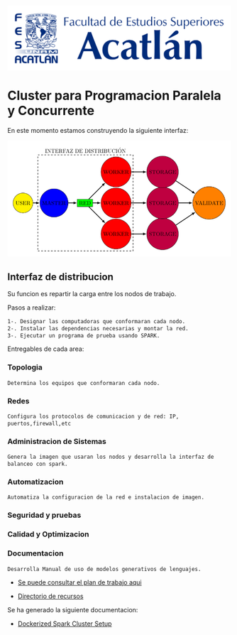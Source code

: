 
<div style="display: flex; align-items:center;">
<img src="imagenes/logo_azul.png" width="100%" >
<!--<img src="imagenes/Imagen2.jpg" width="20%" > -->
</div>


# Cluster para Programacion Paralela y Concurrente 





En este momento estamos construyendo la siguiente interfaz:

<img src="PDFs/workbench/Prueba_Jueves/Topologia_prueba-1.png">

## Interfaz de distribucion

Su funcion es repartir la carga entre los nodos de trabajo. 

Pasos a realizar:

    1-. Designar las computadoras que conformaran cada nodo.
    2-. Instalar las dependencias necesarias y montar la red.
    3-. Ejecutar un programa de prueba usando SPARK.

Entregables de cada area:

### Topologia

    Determina los equipos que conformaran cada nodo. 

### Redes

    Configura los protocolos de comunicacion y de red: IP, puertos,firewall,etc

### Administracion de Sistemas

    Genera la imagen que usaran los nodos y desarrolla la interfaz de balanceo con spark.

### Automatizacion

    Automatiza la configuracion de la red e instalacion de imagen.

### Seguridad y pruebas 

        

### Calidad y Optimizacion
    
    

### Documentacion

    Desarrolla Manual de uso de modelos generativos de lenguajes.










* <a href="https://docs.google.com/spreadsheets/d/1JpgB5HH0UOuyaKnHn6HBtzzIx-enJk4o4aeNsXsYAEo/edit?usp=sharing"> Se puede consultar el plan de trabajo aqui <a/>

* <a href="https://github.com/LuisMAC2022/PPC/blob/main/PDFs/readme.md">Directorio de recursos </a> 


Se ha generado la siguiente documentacion:

* <a href="https://www.github.com/Jorge95Cortes/dockerized-spark-cluster-set-up"> Dockerized Spark Cluster Setup </a> 




































